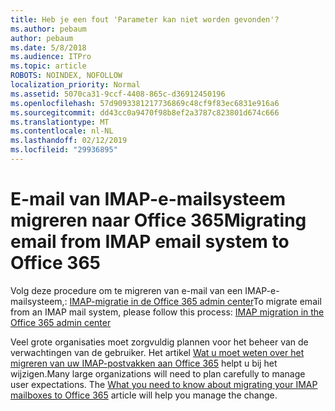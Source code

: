 ```yaml
---
title: Heb je een fout 'Parameter kan niet worden gevonden'?
ms.author: pebaum
author: pebaum
ms.date: 5/8/2018
ms.audience: ITPro
ms.topic: article
ROBOTS: NOINDEX, NOFOLLOW
localization_priority: Normal
ms.assetid: 5070ca31-9ccf-4408-865c-d36912450196
ms.openlocfilehash: 57d9093381217736869c48cf9f83ec6831e916a6
ms.sourcegitcommit: dd43cc0a9470f98b8ef2a3787c823801d674c666
ms.translationtype: MT
ms.contentlocale: nl-NL
ms.lasthandoff: 02/12/2019
ms.locfileid: "29936895"
---
```

# <a name="migrating-email-from-imap-email-system-to-office-365"></a><span data-ttu-id="5cbe4-102">E-mail van IMAP-e-mailsysteem migreren naar Office 365</span><span class="sxs-lookup"><span data-stu-id="5cbe4-102">Migrating email from IMAP email system to Office 365</span></span>

<span data-ttu-id="5cbe4-103">Volg deze procedure om te migreren van e-mail van een IMAP-e-mailsysteem,: [IMAP-migratie in de Office 365 admin center](https://support.office.com/article/4682f2e4-f720-4868-91ab-207f5b0c325d)</span><span class="sxs-lookup"><span data-stu-id="5cbe4-103">To migrate email from an IMAP mail system, please follow this process: [IMAP migration in the Office 365 admin center](https://support.office.com/article/4682f2e4-f720-4868-91ab-207f5b0c325d)</span></span>
  
<span data-ttu-id="5cbe4-p101">Veel grote organisaties moet zorgvuldig plannen voor het beheer van de verwachtingen van de gebruiker. Het artikel [Wat u moet weten over het migreren van uw IMAP-postvakken aan Office 365](https://support.office.com/article/3fe19996-29bc-4879-aab9-5a622b2f1481) helpt u bij het wijzigen.</span><span class="sxs-lookup"><span data-stu-id="5cbe4-p101">Many large organizations will need to plan carefully to manage user expectations. The [What you need to know about migrating your IMAP mailboxes to Office 365](https://support.office.com/article/3fe19996-29bc-4879-aab9-5a622b2f1481) article will help you manage the change.</span></span> 
  


